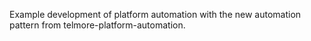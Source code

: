 Example development of platform automation with the new automation pattern from telmore-platform-automation.